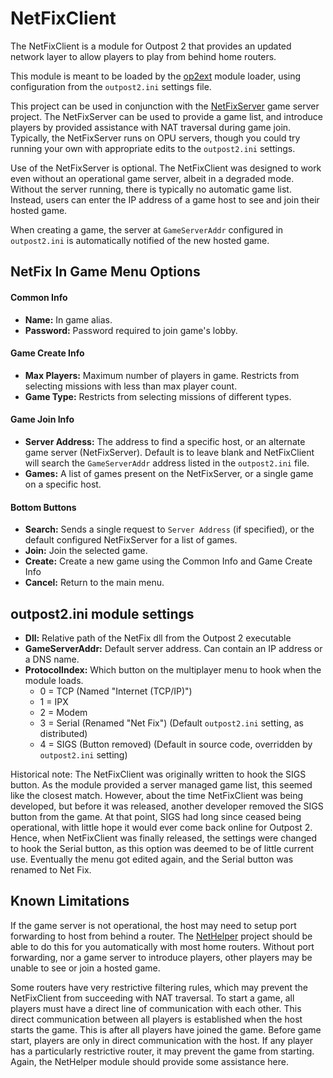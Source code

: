 # NetFixClient

The NetFixClient is a module for Outpost 2 that provides an updated network layer to allow players to play from behind home routers.

This module is meant to be loaded by the [op2ext](https://github.com/OutpostUniverse/op2ext) module loader, using configuration from the `outpost2.ini` settings file.

This project can be used in conjunction with the [NetFixServer](https://github.com/OutpostUniverse/NetFixServer) game server project. The NetFixServer can be used to provide a game list, and introduce players by provided assistance with NAT traversal during game join. Typically, the NetFixServer runs on OPU servers, though you could try running your own with appropriate edits to the `outpost2.ini` settings.

Use of the NetFixServer is optional. The NetFixClient was designed to work even without an operational game server, albeit in a degraded mode. Without the server running, there is typically no automatic game list. Instead, users can enter the IP address of a game host to see and join their hosted game.

When creating a game, the server at `GameServerAddr` configured in `outpost2.ini` is automatically notified of the new hosted game.

## NetFix In Game Menu Options

#### Common Info
 - **Name:** In game alias.
 - **Password:** Password required to join game's lobby.

#### Game Create Info
 - **Max Players:** Maximum number of players in game. Restricts from selecting missions with less than max player count.
 - **Game Type:** Restricts from selecting missions of different types.

#### Game Join Info
 - **Server Address:** The address to find a specific host, or an alternate game server (NetFixServer). Default is to leave blank and NetFixClient will search the `GameServerAddr` address listed in the `outpost2.ini` file.
 - **Games:** A list of games present on the NetFixServer, or a single game on a specific host.

#### Bottom Buttons  
 - **Search:** Sends a single request to `Server Address` (if specified), or the default configured NetFixServer for a list of games.
 - **Join:** Join the selected game.
 - **Create:** Create a new game using the Common Info and Game Create Info
 - **Cancel:** Return to the main menu.

## outpost2.ini module settings
 - **Dll:** Relative path of the NetFix dll from the Outpost 2 executable
 - **GameServerAddr:** Default server address. Can contain an IP address or a DNS name.
 - **ProtocolIndex:** Which button on the multiplayer menu to hook when the module loads.
   - 0 = TCP (Named "Internet (TCP/IP)")
   - 1 = IPX
   - 2 = Modem
   - 3 = Serial (Renamed "Net Fix") (Default `outpost2.ini` setting, as distributed)
   - 4 = SIGS (Button removed) (Default in source code, overridden by `outpost2.ini` setting)

Historical note: The NetFixClient was originally written to hook the SIGS button. As the module provided a server managed game list, this seemed like the closest match. However, about the time NetFixClient was being developed, but before it was released, another developer removed the SIGS button from the game. At that point, SIGS had long since ceased being operational, with little hope it would ever come back online for Outpost 2. Hence, when NetFixClient was finally released, the settings were changed to hook the Serial button, as this option was deemed to be of little current use. Eventually the menu got edited again, and the Serial button was renamed to Net Fix.

## Known Limitations

If the game server is not operational, the host may need to setup port forwarding to host from behind a router. The [NetHelper](https://github.com/OutpostUniverse/NetHelper) project should be able to do this for you automatically with most home routers. Without port forwarding, nor a game server to introduce players, other players may be unable to see or join a hosted game.

Some routers have very restrictive filtering rules, which may prevent the NetFixClient from succeeding with NAT traversal. To start a game, all players must have a direct line of communication with each other. This direct communication between all players is established when the host starts the game. This is after all players have joined the game. Before game start, players are only in direct communication with the host. If any player has a particularly restrictive router, it may prevent the game from starting. Again, the NetHelper module should provide some assistance here.
